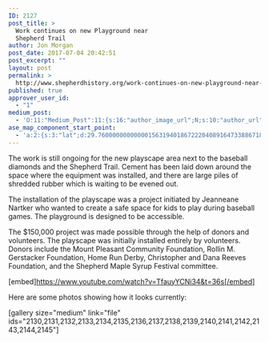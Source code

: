 ```yaml
---
ID: 2127
post_title: >
  Work continues on new Playground near
  Shepherd Trail
author: Jon Morgan
post_date: 2017-07-04 20:42:51
post_excerpt: ""
layout: post
permalink: >
  http://www.shepherdhistory.org/work-continues-on-new-playground-near-shepherd-trail/
published: true
approver_user_id:
  - "1"
medium_post:
  - 'O:11:"Medium_Post":11:{s:16:"author_image_url";N;s:10:"author_url";N;s:11:"byline_name";N;s:12:"byline_email";N;s:10:"cross_link";s:2:"no";s:2:"id";N;s:21:"follower_notification";s:3:"yes";s:7:"license";s:19:"all-rights-reserved";s:14:"publication_id";s:12:"881fb60cdbf3";s:6:"status";s:4:"none";s:3:"url";N;}'
ase_map_component_start_point:
  - 'a:2:{s:3:"lat";d:29.760000000000001563194018672220408916473388671875;s:3:"lng";d:-95.3799999999999954525264911353588104248046875;}'
---
```

The work is still ongoing for the new playscape area next to the baseball diamonds and the Shepherd Trail. Cement has been laid down around the space where the equipment was installed, and there are large piles of shredded rubber which is waiting to be evened out.

The installation of the playscape was a project initiated by Jeanneane Nartker who wanted to create a safe space for kids to play during baseball games. The playground is designed to be accessible.

The $150,000 project was made possible through the help of donors and volunteers. The playscape was initially installed entirely by volunteers. Donors include the Mount Pleasant Community Foundation, Rollin M. Gerstacker Foundation, Home Run Derby, Christopher and Dana Reeves Foundation, and the Shepherd Maple Syrup Festival committee.

[embed]https://www.youtube.com/watch?v=TfauyYCNi34&t=36s[/embed]

Here are some photos showing how it looks currently:

[gallery size="medium" link="file" ids="2130,2131,2132,2133,2134,2135,2136,2137,2138,2139,2140,2141,2142,2143,2144,2145"]
